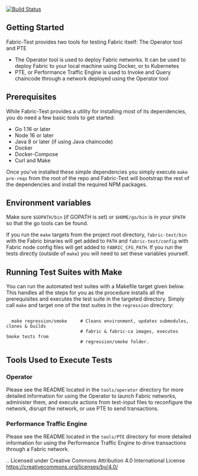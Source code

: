 [![Build Status](https://dev.azure.com/Hyperledger/Fabric-Test/_apis/build/status/Fabric-Test?branchName=main)](https://dev.azure.com/Hyperledger/Fabric-Test/_build/latest?definitionId=58&branchName=main)

## Getting Started

Fabric-Test provides two tools for testing Fabric itself: The Operator tool and PTE

- The Operator tool is used to deploy Fabric networks. It can be used to deploy Fabric to your local
machine using Docker, or to Kubernetes
- PTE, or Performance Traffic Engine is used to Invoke and Query chaincode through a network deployed
using the Operator tool

## Prerequisites

While Fabric-Test provides a utility for installing most of its dependencies, you do need a few basic
tools to get started:
- Go 1.16 or later
- Node 16 or later
- Java 8 or later (if using Java chaincode)
- Docker
- Docker-Compose
- Curl and Make

Once you've installed these simple dependencies you simply execute `make pre-reqs` from the root of the
repo and Fabric-Test will bootstrap the rest of the dependencies and install the required NPM packages.

## Environment variables

Make sure `$GOPATH/bin` (if GOPATH is set) or `$HOME/go/bin` is in your `$PATH` so that the go tools can be found.

If you run the `make` targets from the project root directory,
`fabric-test/bin` with the Fabric binaries will get added to `PATH` and
`fabric-test/config` with Fabric node config files will get added to `FABRIC_CFG_PATH`.
If you run the tests directly (outside of `make`) you will need to set these variables yourself.

## Running Test Suites with Make

You can run the automated test suites with a Makefile target given below. This handles all the steps for you as the
procedure installs all the prerequisites and executes the test suite in the targeted directory.
Simply call `make` and target one of the test suites in the `regression` directory:

```

  make regression/smoke     # Cleans environment, updates submodules, clones & builds
                            # fabric & fabric-ca images, executes Smoke tests from
                            # regression/smoke folder.

```

## Tools Used to Execute Tests

### Operator
Please see the README located in the `tools/operator` directory for more detailed information for using the Operator to
launch Fabric networks, administer them, and execute actions from test-input files to reconfigure the network, disrupt
the network, or use PTE to send transactions.

### Performance Traffic Engine
Please see the README located in the `tools/PTE` directory for more detailed information for using the
Performance Traffic Engine to drive transactions through a Fabric network.

.. Licensed under Creative Commons Attribution 4.0 International License
   https://creativecommons.org/licenses/by/4.0/
